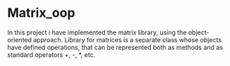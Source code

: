 # Matrix_oop
In this project i have implemented the matrix library, using the object-oriented approach. Library for matrices is a separate class whose objects have defined operations, that can be represented both as methods and as standard operators +, -, *, etc.
